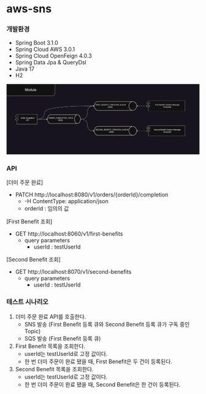 # aws-sns

### 개발환경
- Spring Boot 3.1.0
- Spring Cloud AWS 3.0.1 
- Spring Cloud OpenFeign 4.0.3
- Spring Data Jpa & QueryDsl
- Java 17
- H2


![module](./aws_sns_module.jpg)


### API

[더미 주문 완료]
- PATCH http://localhost:8080/v1/orders/{orderId}/completion
    - -H ContentType: application/json
    - orderId : 임의의 값

[First Benefit 조회]
- GET http://localhost:8060/v1/first-benefits
  - query parameters
    - userId : testUserId

[Second Benefit 조회]
- GET http://localhost:8070/v1/second-benefits
  - query parameters
    - userId : testUserId


### 테스트 시나리오 
1. 더미 주문 완료 API를 호출한다.
   * SNS 발송 (First Benefit 등록 큐와 Second Benefit 등록 큐가 구독 중인 Topic)
   * SQS 발송 (First Benefit 등록 큐)
2. First Benefit 목록을 조회한다.
   * userId는 testUserId로 고정 값이다.
   * 한 번 더미 주문이 완료 됐을 때, First Benefit은 두 건이 등록된다.
3. Second Benefit 목록을 조회한다.
   * userId는 testUserId로 고정 값이다.
   * 한 번 더미 주문이 완료 됐을 때, Second Benefit은 한 건이 등록된다.
